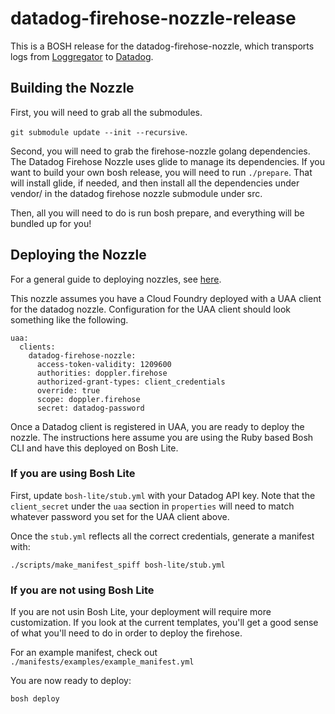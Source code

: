 # datadog-firehose-nozzle-release

This is a BOSH release for the datadog-firehose-nozzle, which transports logs
from [Loggregator](https://github.com/cloudfoundry/loggregator) to [Datadog](https://www.datadoghq.com/).

## Building the Nozzle

First, you will need to grab all the submodules.

`git submodule update --init --recursive`.

Second, you will need to grab the firehose-nozzle golang dependencies. The Datadog Firehose Nozzle uses glide to manage its dependencies. If you want to build your own bosh release, you will need to run `./prepare`. That will install glide, if needed, and then install all the dependencies under vendor/ in the datadog firehose nozzle submodule under src.

Then, all you will need to do is run bosh prepare, and everything will be bundled up for you!

## Deploying the Nozzle

For a general guide to deploying nozzles, see [here](https://docs.cloudfoundry.org/loggregator/nozzle-tutorial.html).

This nozzle assumes you have a Cloud Foundry deployed with a UAA client for
the datadog nozzle. Configuration for the UAA client should look something
like the following.

```
uaa:
  clients:
    datadog-firehose-nozzle:
      access-token-validity: 1209600
      authorities: doppler.firehose
      authorized-grant-types: client_credentials
      override: true
      scope: doppler.firehose
      secret: datadog-password
```

Once a Datadog client is registered in UAA, you are ready to deploy the
nozzle. The instructions here assume you are using the Ruby based Bosh CLI and have this deployed on Bosh Lite.

### If you are using Bosh Lite

First, update `bosh-lite/stub.yml` with your Datadog API key.  Note that the
`client_secret` under the `uaa` section in `properties` will need to match
whatever password you set for the UAA client above.

Once the `stub.yml` reflects all the correct credentials, generate a manifest
with:

```
./scripts/make_manifest_spiff bosh-lite/stub.yml
```

### If you are not using Bosh Lite

If you are not usin Bosh Lite, your deployment will require more customization. If you look at the current templates, you'll get a good sense of what you'll need to do in order to deploy the firehose.

For an example manifest, check out `./manifests/examples/example_manifest.yml`



You are now ready to deploy:

```
bosh deploy
```
